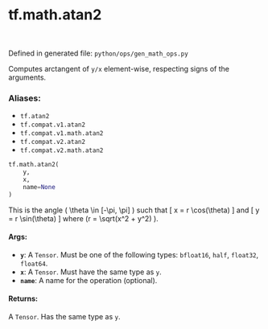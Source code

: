 <div itemscope itemtype="http://developers.google.com/ReferenceObject">
<meta itemprop="name" content="tf.math.atan2" />
<meta itemprop="path" content="Stable" />
</div>

# tf.math.atan2

<!-- Insert buttons -->

<table class="tfo-notebook-buttons tfo-api" align="left">
</table>

Defined in generated file: `python/ops/gen_math_ops.py`



<!-- Start diff -->
Computes arctangent of `y/x` element-wise, respecting signs of the arguments.

### Aliases:

* `tf.atan2`
* `tf.compat.v1.atan2`
* `tf.compat.v1.math.atan2`
* `tf.compat.v2.atan2`
* `tf.compat.v2.math.atan2`


``` python
tf.math.atan2(
    y,
    x,
    name=None
)
```



<!-- Placeholder for "Used in" -->

This is the angle \( \theta \in [-\pi, \pi] \) such that
\[ x = r \cos(\theta) \]
and
\[ y = r \sin(\theta) \]
where \(r = \sqrt(x^2 + y^2) \).

#### Args:


* <b>`y`</b>: A `Tensor`. Must be one of the following types: `bfloat16`, `half`, `float32`, `float64`.
* <b>`x`</b>: A `Tensor`. Must have the same type as `y`.
* <b>`name`</b>: A name for the operation (optional).


#### Returns:

A `Tensor`. Has the same type as `y`.
